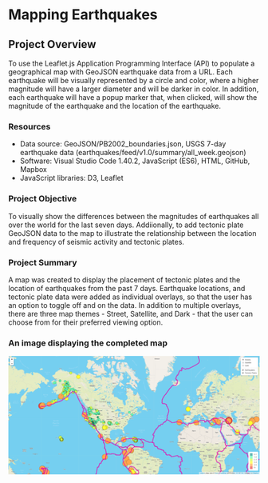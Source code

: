 # Mapping Earthquakes

## Project Overview
To use the Leaflet.js Application Programming Interface (API) to populate a geographical map with GeoJSON earthquake data from a URL. Each earthquake will be visually represented by a circle and color, where a higher magnitude will have a larger diameter and will be darker in color. In addition, each earthquake will have a popup marker that, when clicked, will show the magnitude of the earthquake and the location of the earthquake.

### Resources
- Data source: GeoJSON/PB2002_boundaries.json, USGS 7-day earthquake data (earthquakes/feed/v1.0/summary/all_week.geojson)
- Software: Visual Studio Code 1.40.2, JavaScript (ES6), HTML, GitHub, Mapbox
- JavaScript libraries: D3, Leaflet

### Project Objective
To visually show the differences between the magnitudes of earthquakes all over the world for the last seven days. Addiionally, to add tectonic plate GeoJSON data to the map to illustrate the relationship between the location and frequency of seismic activity and tectonic plates.

### Project Summary
A map was created to display the placement of tectonic plates and the location of earthquakes from the past 7 days. Earthquake locations, and tectonic plate data were added as individual overlays, so that the user has an option to toggle off and on the data. In addition to multiple overlays, there are three map themes - Street, Satellite, and Dark - that the user can choose from for their preferred viewing option. 

### An image displaying the completed map
![map](https://github.com/hillarykrumbholz/Mapping_Earthquakes/blob/master/map_Challenge.png)

